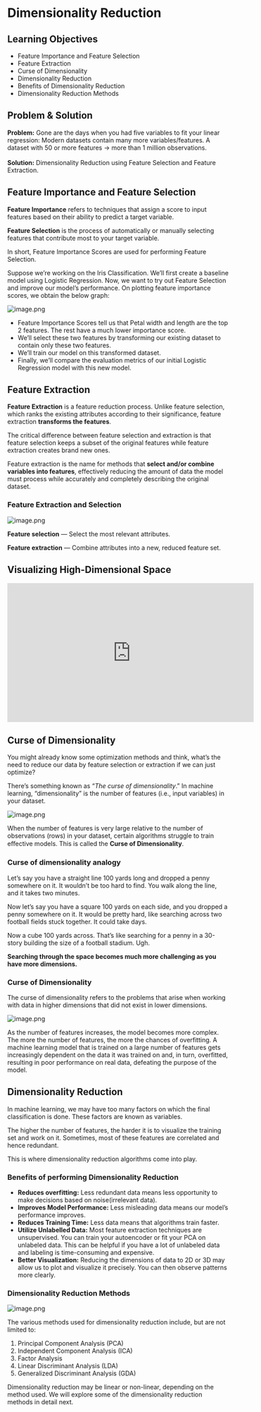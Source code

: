 # Dimensionality Reduction

## Learning Objectives

* Feature Importance and Feature Selection
* Feature Extraction
* Curse of Dimensionality
* Dimensionality Reduction
* Benefits of Dimensionality Reduction
* Dimensionality Reduction Methods

## Problem & Solution

**Problem:** Gone are the days when you had five variables to fit your linear regression: Modern datasets contain many more variables/features. A dataset with 50 or more features -> more than 1 million observations.
<br/><br/>
**Solution:** Dimensionality Reduction using Feature Selection and Feature Extraction.

## Feature Importance and Feature Selection

**Feature Importance** refers to techniques that assign a score to input features based on their ability to predict a target variable.

**Feature Selection** is the process of automatically or manually selecting features that contribute most to your target variable.

In short, Feature Importance Scores are used for performing Feature Selection.

Suppose we’re working on the Iris Classification. We’ll first create a baseline model using Logistic Regression. Now, we want to try out Feature Selection and improve our model’s performance. On plotting feature importance scores, we obtain the below graph:



![image.png](https://dphi-live.s3.amazonaws.com/media_uploads/image_c942a0f832534bc88e9399fea517ddef.png)



* Feature Importance Scores tell us that Petal width and length are the top 2 features. The rest have a much lower importance score.
* We’ll select these two features by transforming our existing dataset to contain only these two features.
* We’ll train our model on this transformed dataset.
* Finally, we’ll compare the evaluation metrics of our initial Logistic Regression model with this new model.

## Feature Extraction

**Feature Extraction** is a feature reduction process. Unlike feature selection, which ranks the existing attributes according to their significance, feature extraction **transforms the features**.

The critical difference between feature selection and extraction is that feature selection keeps a subset of the original features while feature extraction creates brand new ones.

Feature extraction is the name for methods that **select and/or combine variables into features**, effectively reducing the amount of data the model must process while accurately and completely describing the original dataset.

### Feature Extraction and Selection






![image.png](https://dphi-live.s3.amazonaws.com/media_uploads/image_40c45ead07c9428b9dba41f49aa14708.png)






**Feature selection** — Select the most relevant attributes.

**Feature extraction** — Combine attributes into a new, reduced feature set.

## Visualizing High-Dimensional Space







<iframe width="560" height="315" src="https://www.youtube.com/embed/wvsE8jm1GzE" title="YouTube video player" frameborder="0" allow="accelerometer; autoplay; clipboard-write; encrypted-media; gyroscope; picture-in-picture" allowfullscreen></iframe>








## Curse of Dimensionality

You might already know some optimization methods and think, what’s the need to reduce our data by feature selection or extraction if we can just optimize?

There’s something known as “_The curse of dimensionality_.” In machine learning,
“dimensionality” is the number of features (i.e., input variables) in your dataset.






![image.png](https://dphi-live.s3.amazonaws.com/media_uploads/image_9a9cb3ade0a943a2a7f82019949afa96.png)








When the number of features is very large relative to the number of observations (rows) in your dataset, certain algorithms struggle to train eﬀective models. This is called the **Curse of Dimensionality**.

### Curse of dimensionality analogy

Let’s say you have a straight line 100 yards long and dropped a penny somewhere on it. It wouldn’t be too hard to find. You walk along the line, and it takes two minutes.

Now let’s say you have a square 100 yards on each side, and you dropped a penny somewhere on it. It would be pretty hard, like searching across two football fields stuck together. It could take days.

Now a cube 100 yards across. That’s like searching for a penny in a 30-story building the size of a football stadium. Ugh.

**Searching through the space becomes much more challenging as you have more dimensions.**

### Curse of Dimensionality

The curse of dimensionality refers to the problems that arise when working with data in higher dimensions that did not exist in lower dimensions.






![image.png](https://dphi-live.s3.amazonaws.com/media_uploads/image_2f70eb33799c477a9b363fd2cb3be348.png)







As the number of features increases, the model becomes more complex. The more the number of features, the more the chances of overfitting. A machine learning model that is trained on a large number of features gets increasingly dependent on the data it was trained on and, in turn, overfitted, resulting in poor performance on real data, defeating the purpose of the model.

## Dimensionality Reduction

In machine learning, we may have too many factors on which the final classification is done. These factors are known as variables.

The higher the number of features, the harder it is to visualize the training set and work on it. Sometimes, most of these features are correlated and hence redundant.

This is where dimensionality reduction algorithms come into play.

### Benefits of performing Dimensionality Reduction

* **Reduces overfitting:** Less redundant data means less opportunity to make decisions based on noise(irrelevant data).
* **Improves Model Performance:** Less misleading data means our model’s performance improves.
* **Reduces Training Time:** Less data means that algorithms train faster.
* **Utilize Unlabelled Data:** Most feature extraction techniques are unsupervised. You can train your autoencoder or fit your PCA on unlabeled data. This can be helpful if you have a lot of unlabeled data and labeling is time-consuming and expensive.
* **Better Visualization:** Reducing the dimensions of data to 2D or 3D may allow us to plot and visualize it precisely. You can then observe patterns more clearly.

### Dimensionality Reduction Methods

![image.png](https://dphi-live.s3.amazonaws.com/media_uploads/image_ed8c08cc062f453d9e9556f97ae4c5b0.png)

The various methods used for dimensionality reduction include, but are not limited to:

1. Principal Component Analysis (PCA)
2. Independent Component Analysis (ICA)
3. Factor Analysis
4. Linear Discriminant Analysis (LDA)
5. Generalized Discriminant Analysis (GDA)

Dimensionality reduction may be linear or non-linear, depending on the method used. We will explore some of the dimensionality reduction methods in detail next.